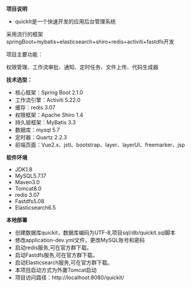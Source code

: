 **项目说明** 

- quickIt是一个快速开发的应用后台管理系统

采用流行的框架springBoot+mybatis+elasticsearch+shiro+redis+activiti+fastdfs开发


项目主要功能：

权限管理、工作流审批、通知、定时任务、文件上传、代码生成器



 **技术选型：**
  
- 核心框架：Spring Boot 2.1.0
- 工作流引擎：Activiti 5.22.0
- 缓存：redis 3.07
- 权限框架：Apache Shiro 1.4
- 持久层框架：MyBatis 3.3
- 数据库：mysql 5.7
- 定时器：Quartz 2.2.3
- 前端页面：Vue2.x、jstl、bootstrap、layer、layerUI、freemarker、jsp


 **软件环境** 
- JDK1.8
- MySQL5.7.17
- Maven3.0
- Tomcat8.0
- redis 3.07
- Fastdfs5.08
- Elasticsearch6.5

 **本地部署**
- 创建数据库quickit，数据库编码为UTF-8,项目sql/db/quickit.sql脚本
- 修改application-dev.yml文件，更改MySQL账号和密码
- 启动redis服务,可在官方群下载。
- 启动Fastdfs服务,可在官方群下载。
- 启动Elasticsearch服务,可在官方群下载。
- 本项目启动方式为外置Tomcat启动
- 项目访问路径：http://localhost:8080/quickit/






